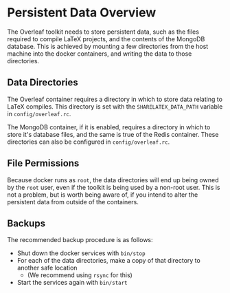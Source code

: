 # Persistent Data Overview

The Overleaf toolkit needs to store persistent data, such as the files required to compile LaTeX projects, and the contents of the MongoDB database. This is achieved by mounting a few directories from the host machine into the docker containers, and writing the data to those directories.


## Data Directories

The Overleaf container requires a directory in which to store data relating to LaTeX compiles. This directory is set with the `SHARELATEX_DATA_PATH` variable in `config/overleaf.rc`. 

The MongoDB container, if it is enabled, requires a directory in which to store it's database files, and the same is true of the Redis container. These directories can also be configured in `config/overleaf.rc`.


## File Permissions

Because docker runs as `root`, the data directories will end up being owned by the `root` user, even if the toolkit is being used by a non-root user. This is not a problem, but is worth being aware of, if you intend to alter the persistent data from outside of the containers.


## Backups

The recommended backup procedure is as follows:

- Shut down the docker services with `bin/stop`
- For each of the data directories, make a copy of that directory
  to another safe location
  - (We recommend using `rsync` for this)
- Start the services again with `bin/start`
